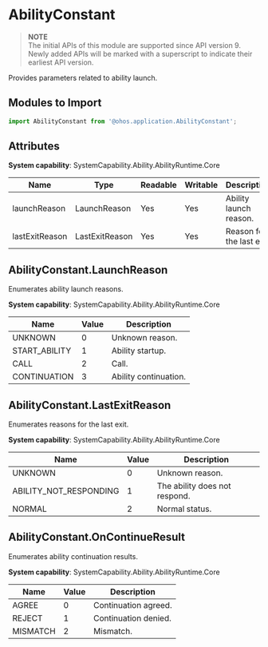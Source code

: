 # AbilityConstant

> **NOTE**<br>
> The initial APIs of this module are supported since API version 9. Newly added APIs will be marked with a superscript to indicate their earliest API version.


Provides parameters related to ability launch.


## Modules to Import


```js
import AbilityConstant from '@ohos.application.AbilityConstant';
```


## Attributes

**System capability**: SystemCapability.Ability.AbilityRuntime.Core

 | Name | Type | Readable | Writable | Description | 
 | -------- | -------- | -------- | -------- | -------- |
 | launchReason | LaunchReason | Yes | Yes | Ability launch reason. | 
 | lastExitReason | LastExitReason | Yes | Yes | Reason for the last exit. | 

## AbilityConstant.LaunchReason

Enumerates ability launch reasons.

**System capability**: SystemCapability.Ability.AbilityRuntime.Core

 | Name | Value | Description |
 | ----------------------------- | ---- | ------------------------------------------------------------ |
 | UNKNOWN | 0 | Unknown reason. |
 | START_ABILITY | 1 | Ability startup. |
 | CALL | 2 | Call. |
 | CONTINUATION | 3 | Ability continuation. |


## AbilityConstant.LastExitReason

Enumerates reasons for the last exit.

**System capability**: SystemCapability.Ability.AbilityRuntime.Core

 | Name | Value | Description |
 | ----------------------------- | ---- | ------------------------------------------------------------ |
 | UNKNOWN | 0 | Unknown reason. |
 | ABILITY_NOT_RESPONDING | 1 | The ability does not respond. |
 | NORMAL | 2 | Normal status. |


## AbilityConstant.OnContinueResult 

Enumerates ability continuation results.

**System capability**: SystemCapability.Ability.AbilityRuntime.Core

 | Name | Value | Description |
 | ----------------------------- | ---- | ------------------------------------------------------------ |
 | AGREE | 0 | Continuation agreed. |
 | REJECT | 1 | Continuation denied. |
 | MISMATCH | 2 | Mismatch. |
